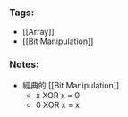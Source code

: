 ### Tags:
- [[Array]]
- [[Bit Manipulation]]
### Notes:
- 經典的 [[Bit Manipulation]]
	- x XOR x = 0
	- 0 XOR x = x